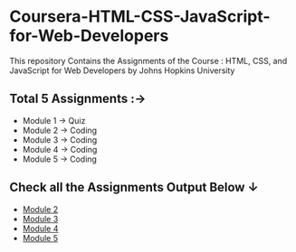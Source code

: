 # Coursera-HTML-CSS-JavaScript-for-Web-Developers
This repository Contains the Assignments of the Course : HTML, CSS, and JavaScript for Web Developers by Johns Hopkins University


## Total 5 Assignments :→
* Module 1 → Quiz
* Module 2 → Coding
* Module 3 → Coding 
* Module 4 → Coding 
* Module 5 → Coding 

## Check all the Assignments Output Below ↓
- [Module 2](https://ashutosh-pmishra.github.io/Coursera-HTML-CSS-JavaScript-for-Web-Developers/Assignments/Module-2-solution/)
- [Module 3](https://ashutosh-pmishra.github.io/Coursera-HTML-CSS-JavaScript-for-Web-Developers/Assignments/Module-3-solution/)
- [Module 4](https://ashutosh-pmishra.github.io/Coursera-HTML-CSS-JavaScript-for-Web-Developers/Assignments/Module-4-solution/)
- [Module 5](https://ashutosh-pmishra.github.io/Coursera-HTML-CSS-JavaScript-for-Web-Developers/Assignments/Module-5-solution/)
